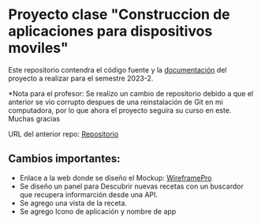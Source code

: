 # Proyecto clase "Construccion de aplicaciones para dispositivos moviles"

Este repositorio contendra el código fuente y la [documentación](docs) del proyecto a realizar para el semestre 2023-2.

*Nota para el profesor:
Se realizo un cambio de repositorio debido a que el anterior se vio corrupto despues de una reinstalación de Git en mi computadora, por lo que ahora el proyecto seguira su curso en este.
Muchas gracias

URL del anterior repo: [Repositorio](https://github.com/julianhzgn/Proyecto-Construccion-Moviles)

## Cambios importantes:
* Enlace a la web donde se diseño el Mockup: [WireframePro](https://wireframepro.mockflow.com/view/MIw0ioqj9pb)
* Se diseño un panel para Descubrir nuevas recetas con un buscardor que recupera informarción desde una API.
* Se agrego una vista de la receta.
* Se agrego Icono de aplicación y nombre de app
